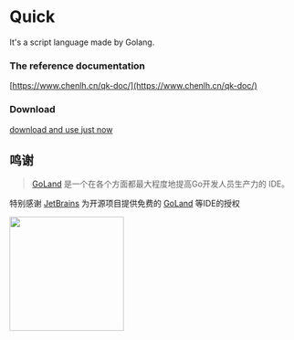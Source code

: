 # Quick
It's a script language made by Golang.

### The reference documentation
[https://www.chenlh.cn/qk-doc/](https://www.chenlh.cn/qk-doc/)

### Download
[download and use just now](https://gitee.com/qk-x/qk-bin)


## 鸣谢

> [GoLand](https://www.jetbrains.com/zh-cn/go/) 是一个在各个方面都最大程度地提高Go开发人员生产力的 IDE。

特别感谢 [JetBrains](https://www.jetbrains.com/zh-cn/) 为开源项目提供免费的 [GoLand](https://www.jetbrains.com/zh-cn/go/) 等IDE的授权  

[<img src="https://www.chenlh.cn/resource/jetBrain.png" width="200"/>](https://www.jetbrains.com/zh-cn/)


